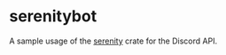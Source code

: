 # serenitybot 
A sample usage of the [serenity](https://github.com/serenity-rs/serenity) crate for the Discord API.
